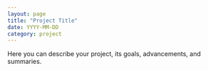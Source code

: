 ```yaml
---
layout: page
title: "Project Title"
date: YYYY-MM-DD
category: project
---
```


Here you can describe your project, its goals, advancements, and summaries.

